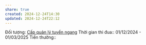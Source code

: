 ```yaml
---
share: true
created: 2024-12-24T14:30
updated: 2024-12-24T22:12
---
```

Đối tượng: [Cấp quản lý tuyển ngang](./C%E1%BA%A5p%20qu%E1%BA%A3n%20l%C3%BD/C%E1%BA%A5p%20qu%E1%BA%A3n%20l%C3%BD%20tuy%E1%BB%83n%20ngang.md)
Thời gian thi đua:: 01/12/2024 - 01/03/2025
Tiền thưởng:: 